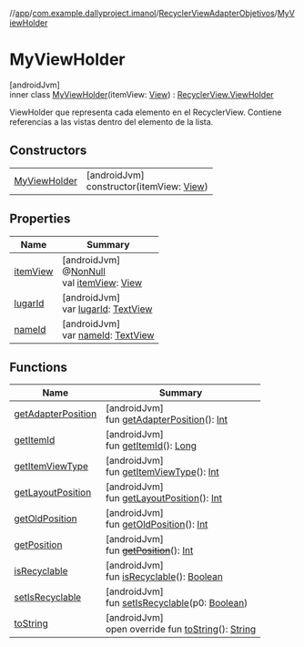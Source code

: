 //[app](../../../../index.md)/[com.example.dallyproject.imanol](../../index.md)/[RecyclerViewAdapterObjetivos](../index.md)/[MyViewHolder](index.md)

# MyViewHolder

[androidJvm]\
inner class [MyViewHolder](index.md)(itemView: [View](https://developer.android.com/reference/kotlin/android/view/View.html)) : [RecyclerView.ViewHolder](https://developer.android.com/reference/kotlin/androidx/recyclerview/widget/RecyclerView.ViewHolder.html)

ViewHolder que representa cada elemento en el RecyclerView. Contiene referencias a las vistas dentro del elemento de la lista.

## Constructors

| | |
|---|---|
| [MyViewHolder](-my-view-holder.md) | [androidJvm]<br>constructor(itemView: [View](https://developer.android.com/reference/kotlin/android/view/View.html)) |

## Properties

| Name | Summary |
|---|---|
| [itemView](index.md#29975211%2FProperties%2F-912451524) | [androidJvm]<br>@[NonNull](https://developer.android.com/reference/kotlin/androidx/annotation/NonNull.html)<br>val [itemView](index.md#29975211%2FProperties%2F-912451524): [View](https://developer.android.com/reference/kotlin/android/view/View.html) |
| [lugarId](lugar-id.md) | [androidJvm]<br>var [lugarId](lugar-id.md): [TextView](https://developer.android.com/reference/kotlin/android/widget/TextView.html) |
| [nameId](name-id.md) | [androidJvm]<br>var [nameId](name-id.md): [TextView](https://developer.android.com/reference/kotlin/android/widget/TextView.html) |

## Functions

| Name | Summary |
|---|---|
| [getAdapterPosition](index.md#644519777%2FFunctions%2F-912451524) | [androidJvm]<br>fun [getAdapterPosition](index.md#644519777%2FFunctions%2F-912451524)(): [Int](https://kotlinlang.org/api/latest/jvm/stdlib/kotlin/-int/index.html) |
| [getItemId](index.md#1378485811%2FFunctions%2F-912451524) | [androidJvm]<br>fun [getItemId](index.md#1378485811%2FFunctions%2F-912451524)(): [Long](https://kotlinlang.org/api/latest/jvm/stdlib/kotlin/-long/index.html) |
| [getItemViewType](index.md#-1649344625%2FFunctions%2F-912451524) | [androidJvm]<br>fun [getItemViewType](index.md#-1649344625%2FFunctions%2F-912451524)(): [Int](https://kotlinlang.org/api/latest/jvm/stdlib/kotlin/-int/index.html) |
| [getLayoutPosition](index.md#-1407255826%2FFunctions%2F-912451524) | [androidJvm]<br>fun [getLayoutPosition](index.md#-1407255826%2FFunctions%2F-912451524)(): [Int](https://kotlinlang.org/api/latest/jvm/stdlib/kotlin/-int/index.html) |
| [getOldPosition](index.md#-1203059319%2FFunctions%2F-912451524) | [androidJvm]<br>fun [getOldPosition](index.md#-1203059319%2FFunctions%2F-912451524)(): [Int](https://kotlinlang.org/api/latest/jvm/stdlib/kotlin/-int/index.html) |
| [getPosition](index.md#-1155470344%2FFunctions%2F-912451524) | [androidJvm]<br>fun [~~getPosition~~](index.md#-1155470344%2FFunctions%2F-912451524)(): [Int](https://kotlinlang.org/api/latest/jvm/stdlib/kotlin/-int/index.html) |
| [isRecyclable](index.md#-1703443315%2FFunctions%2F-912451524) | [androidJvm]<br>fun [isRecyclable](index.md#-1703443315%2FFunctions%2F-912451524)(): [Boolean](https://kotlinlang.org/api/latest/jvm/stdlib/kotlin/-boolean/index.html) |
| [setIsRecyclable](index.md#-1860912636%2FFunctions%2F-912451524) | [androidJvm]<br>fun [setIsRecyclable](index.md#-1860912636%2FFunctions%2F-912451524)(p0: [Boolean](https://kotlinlang.org/api/latest/jvm/stdlib/kotlin/-boolean/index.html)) |
| [toString](index.md#-1200015593%2FFunctions%2F-912451524) | [androidJvm]<br>open override fun [toString](index.md#-1200015593%2FFunctions%2F-912451524)(): [String](https://kotlinlang.org/api/latest/jvm/stdlib/kotlin/-string/index.html) |
